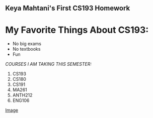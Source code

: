 ## Keya Mahtani's First CS193 Homework


# My Favorite Things About CS193:
- No big exams
- No textbooks
- Fun

_COURSES I AM TAKING THIS SEMESTER:_
 1. CS193
 2. CS180
 3. CS191
 4. MA261
 5. ANTH212
 6. ENG106
 

[Image](https://www.eschoolnews.com/files/2016/12/computer-science-education-600x400.jpg)

